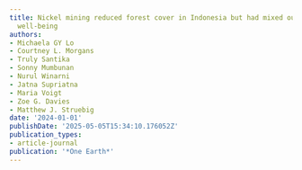 ```yaml
---
title: Nickel mining reduced forest cover in Indonesia but had mixed outcomes for
  well-being
authors:
- Michaela GY Lo
- Courtney L. Morgans
- Truly Santika
- Sonny Mumbunan
- Nurul Winarni
- Jatna Supriatna
- Maria Voigt
- Zoe G. Davies
- Matthew J. Struebig
date: '2024-01-01'
publishDate: '2025-05-05T15:34:10.176052Z'
publication_types:
- article-journal
publication: '*One Earth*'
---
```

